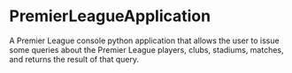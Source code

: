 # PremierLeagueApplication
A Premier League console python application that allows the user to issue some queries about the Premier League players, clubs, stadiums, matches, and returns the result of that query.
